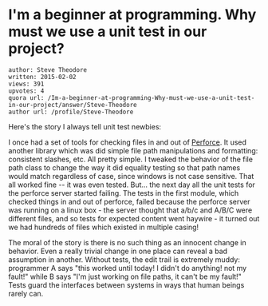 # I'm a beginner at programming. Why must we use a unit test in our project?

	author: Steve Theodore
	written: 2015-02-02
	views: 391
	upvotes: 4
	quora url: /Im-a-beginner-at-programming-Why-must-we-use-a-unit-test-in-our-project/answer/Steve-Theodore
	author url: /profile/Steve-Theodore


Here's the story I always tell unit test newbies:

I once had a set of tools for checking files in and out of [Perforce](http://www.perforce.com/). It used another library which was did simple file path manipulations and formatting: consistent slashes, etc. All pretty simple. I tweaked the behavior of the file path class to change the way it did equality testing so that path names would match regardless of case, since windows is not case sensitive. That all worked fine -- it was even tested. But... the next day all the unit tests for the perforce server started failing. The tests in the first module, which checked things in and out of perforce, failed because the perforce server was running on a linux box - the server thought that a/b/c and A/B/C were different files, and so tests for expected content went haywire - it turned out we had hundreds of files which existed in multiple casing! 

The moral of the story is there is no such thing as an innocent change in behavior. Even a really trivial change in one place can reveal a bad assumption in another. Without tests, the edit trail is extremely muddy: programmer A says "this worked until today! I didn't do anything! not my fault!" while B says "I'm just working on file paths, it can't be my fault!" Tests guard the interfaces between systems in ways that human beings rarely can.

